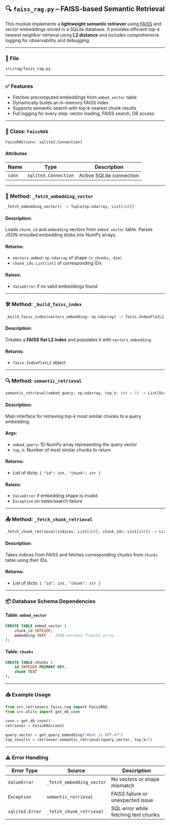 ## 🔍 `faiss_rag.py` – FAISS-based Semantic Retrieval

This module implements a **lightweight semantic retriever** using [FAISS](https://github.com/facebookresearch/faiss) and vector embeddings stored in a SQLite database. It provides efficient top-𝑘 nearest neighbor retrieval using **L2 distance** and includes comprehensive logging for observability and debugging.

---

### 📂 File

```
src/rag/faiss_rag.py
```

---

### ✅ Features

* Fetches precomputed embeddings from `embed_vector` table
* Dynamically builds an in-memory FAISS index
* Supports semantic search with top-k nearest chunk results
* Full logging for every step: vector loading, FAISS search, DB access

---

### 🧠 Class: `FaissRAG`

```python
FaissRAG(conn: sqlite3.Connection)
```

#### Attributes

| Name   | Type                 | Description              |
| ------ | -------------------- | ------------------------ |
| `conn` | `sqlite3.Connection` | Active SQLite connection |

---

### 🔄 Method: `_fetch_embedding_vector`

```python
_fetch_embedding_vector() -> Tuple[np.ndarray, List[int]]
```

#### Description:

Loads `chunk_id` and `embedding` vectors from `embed_vector` table. Parses JSON-encoded embedding blobs into NumPy arrays.

#### Returns:

* `vectors_embed`: `np.ndarray` of shape `(n_chunks, dim)`
* `chunk_ids`: `List[int]` of corresponding IDs

#### Raises:

* `ValueError` if no valid embeddings found

---

### 🛠 Method: `_build_faiss_index`

```python
_build_faiss_index(vectors_embedding: np.ndarray) -> faiss.IndexFlatL2
```

#### Description:

Creates a **FAISS flat L2 index** and populates it with `vectors_embedding`.

#### Returns:

* `faiss.IndexFlatL2` object

---

### 🔍 Method: `semantic_retrieval`

```python
semantic_retrieval(embed_query: np.ndarray, top_k: int = 5) -> List[Dict[str, Any]]
```

#### Description:

Main interface for retrieving top-k most similar chunks to a query embedding.

#### Args:

* `embed_query`: 1D NumPy array representing the query vector
* `top_k`: Number of most similar chunks to return

#### Returns:

* List of dicts: `{ "id": int, "chunk": str }`

#### Raises:

* `ValueError` if embedding shape is invalid
* `Exception` on index/search failure

---

### 📤 Method: `_fetch_chunk_retrieval`

```python
_fetch_chunk_retrieval(indices: List[int], chunk_ids: List[int]) -> List[Dict[str, Any]]
```

#### Description:

Takes indices from FAISS and fetches corresponding chunks from `chunks` table using their IDs.

#### Returns:

* List of dicts: `{ "id": int, "chunk": str }`

---

### 📦 Database Schema Dependencies

#### Table: `embed_vector`

```sql
CREATE TABLE embed_vector (
    chunk_id INTEGER,
    embedding TEXT -- JSON-encoded float32 array
);
```

#### Table: `chunks`

```sql
CREATE TABLE chunks (
    id INTEGER PRIMARY KEY,
    chunk TEXT
);
```

---

### 📥 Example Usage

```python
from src.retrievers.faiss_rag import FaissRAG
from src.utils import get_db_conn

conn = get_db_conn()
retriever = FaissRAG(conn)

query_vector = get_query_embedding("What is GPT-4?")
top_results = retriever.semantic_retrieval(query_vector, top_k=5)
```

---

### ⚠ Error Handling

| Error Type      | Source                    | Description                          |
| --------------- | ------------------------- | ------------------------------------ |
| `ValueError`    | `_fetch_embedding_vector` | No vectors or shape mismatch         |
| `Exception`     | `semantic_retrieval`      | FAISS failure or unexpected issue    |
| `sqlite3.Error` | `_fetch_chunk_retrieval`  | SQL error while fetching text chunks |
